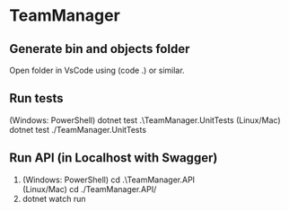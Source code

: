 # TeamManager

## Generate bin and objects folder
Open folder in VsCode using (code .) or similar.

## Run tests
(Windows: PowerShell) dotnet test .\TeamManager.UnitTests
(Linux/Mac) dotnet test ./TeamManager.UnitTests

## Run API (in Localhost with Swagger)
1. (Windows: PowerShell) cd .\TeamManager.API\
   (Linux/Mac) cd ./TeamManager.API/
2. dotnet watch run